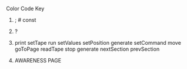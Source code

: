 Color Code Key

1. ; \# const

2. ?

3. print setTape run setValues setPosition generate setCommand move goToPage readTape stop generate nextSection prevSection

4. AWARENESS PAGE

